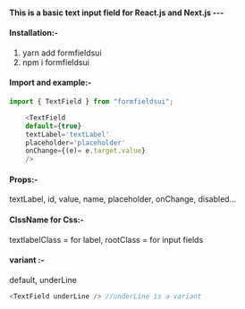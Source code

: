 #### This is a basic text input field for React.js and Next.js ---

#### Installation:-

1. yarn add formfieldsui
2. npm i formfieldsui

#### Import and example:-

```JavaScript
import { TextField } from "formfieldsui";

    <TextField
    default={true}
    textLabel='textLabel'
    placeholder='placeholder'
    onChange={(e)= e.target.value}
    />

```

#### Props:-

textLabel,
id,
value,
name,
placeholder,
onChange,
disabled...

#### ClssName for Css:-

textlabelClass = for label,
rootClass = for input fields

#### variant :-
default, underLine

```JavaScript
<TextField underLine /> //underLine is a variant
```
